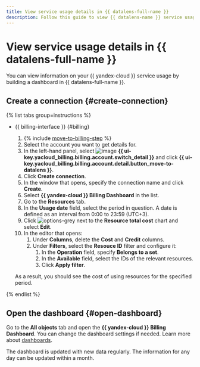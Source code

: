 ```yaml
---
title: View service usage details in {{ datalens-full-name }}
description: Follow this guide to view {{ datalens-name }} service usage details.
---
```


# View service usage details in {{ datalens-full-name }}


You can view information on your {{ yandex-cloud }} service usage by building a dashboard in {{ datalens-full-name }}.

## Create a connection {#create-connection}

{% list tabs group=instructions %}

- {{ billing-interface }} {#billing}

  1. {% include [move-to-billing-step](../_includes/move-to-billing-step.md) %}
  1. Select the account you want to get details for.
  1. In the left-hand panel, select ![image](../../_assets/console-icons/chart-area-stacked.svg) **{{ ui-key.yacloud_billing.billing.account.switch_detail }}** and click **{{ ui-key.yacloud_billing.billing.account.detail.button_move-to-datalens }}**.
  1. Click **Create connection**.
  1. In the window that opens, specify the connection name and click **Create**.
  1. Select **{{ yandex-cloud }} Billing Dashboard** in the list.
  1. Go to the **Resources** tab.
  1. In the **Usage date** field, select the period in question. A date is defined as an interval from 0:00 to 23:59 (UTC+3).
  1. Click ![options-grey](../../_assets/console-icons/ellipsis.svg) next to the **Resource total cost** chart and select **Edit**.
  1. In the editor that opens:
      1. Under **Columns**, delete the **Cost** and **Credit** columns.
      1. Under **Filters**, select the **Resouce ID** filter and configure it:
          1. In the **Operation** field, specify **Belongs to a set**.
          1. In the **Available** field, select the IDs of the relevant resources.
          1. Click **Apply filter**.

  As a result, you should see the cost of using resources for the specified period.

{% endlist %}

## Open the dashboard {#open-dashboard}

Go to the **All objects** tab and open the **{{ yandex-cloud }} Billing Dashboard**. You can change the dashboard settings if needed. Learn more about [dashboards](../../datalens/concepts/dashboard.md).

The dashboard is updated with new data regularly. The information for any day can be updated within a month.
